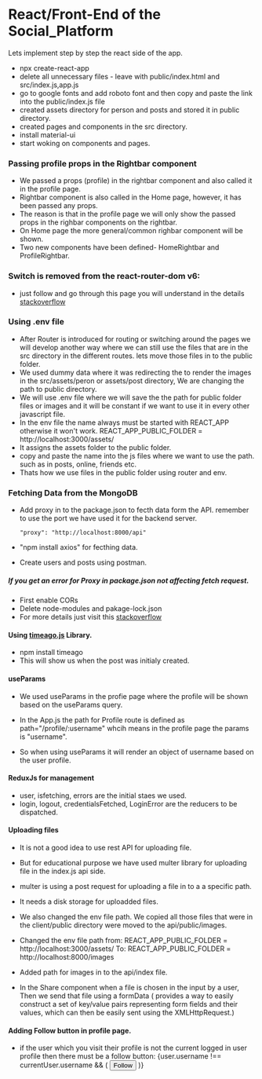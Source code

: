 # React/Front-End of the Social_Platform

Lets implement step by step the react side of the app.

- npx create-react-app
- delete all unnecessary files - leave with public/index.html and src/index.js,app.js
- go to google fonts and add roboto font and then copy and paste the link into the public/index.js file
- created assets directory for person and posts and stored it in public directory.
- created pages and components in the src directory.
- install material-ui
- start woking on components and pages.

### Passing profile props in the Rightbar component

- We passed a props (profile) in the rightbar component and also called it in the profile page.
- Rightbar component is also called in the Home page, however, it has been passed any props.
- The reason is that in the profile page we will only show the passed props in the righbar components on the rightbar.
- On Home page the more general/common righbar component will be shown.
- Two new components have been defined- HomeRightbar and ProfileRightbar.

### Switch is removed from the react-router-dom v6:

- just follow and go through this page you will understand in the details [stackoverflow](https://stackoverflow.com/questions/63124161/attempted-import-error-switch-is-not-exported-from-react-router-dom)

### Using .env file

- After Router is introduced for routing or switching around the pages we will develop another way where we can still use the files that are in the src directory in the different routes. lets move those files in to the public folder.
- We used dummy data where it was redirecting the to render the images in the src/assets/peron or assets/post directory, We are changing the path to public directory.
- We will use .env file where we will save the the path for public folder files or images and it will be constant if we want to use it in every other javascript file.
- In the env file the name always must be started with REACT_APP otherwise it won't work. REACT_APP_PUBLIC_FOLDER = http://localhost:3000/assets/
- It assigns the assets folder to the public folder.
- copy and paste the name into the js files where we want to use the path. such as in posts, online, friends etc.
- Thats how we use files in the public folder using router and env.

### Fetching Data from the MongoDB

- Add proxy in to the package.json to fecth data form the API. remember to use the port we have used it for the backend server.

      "proxy": "http://localhost:8000/api"

- "npm install axios" for fecthing data.
- Create users and posts using postman.

##### If you get an error for Proxy in package.json not affecting fetch request.

- First enable CORs
- Delete node-modules and pakage-lock.json
- For more details just visit this [stackoverflow](https://stackoverflow.com/questions/48291950/proxy-not-working-for-react-and-node)

#### Using [timeago.js](https://www.javascripting.com/view/timeago-js) Library.

- npm install timeago
- This will show us when the post was initialy created.

#### useParams

- We used useParams in the profie page where the profile will be shown based on the useParams query.

- In the App.js the path for Profile route is defined as path="/profile/:username" whcih means in the profile page the params is "username".
- So when using useParams it will render an object of username based on the user profile.

#### ReduxJs for management

- user, isfetching, errors are the initial staes we used.
- login, logout, credentialsFetched, LoginError are the reducers to be dispatched.

#### Uploading files

- It is not a good idea to use rest API for uploading file.
- But for educational purpose we have used multer library for uploading file in the index.js api side.
- multer is using a post request for uploading a file in to a a specific path.
- It needs a disk storage for uploadded files.
- We also changed the env file path. We copied all those files that were in the client/public directory were moved to the api/public/images.
- Changed the env file path from:
  REACT_APP_PUBLIC_FOLDER = http://localhost:3000/assets/
  To:
  REACT_APP_PUBLIC_FOLDER = http://localhost:8000/images

- Added path for images in to the api/index file.
- In the Share component when a file is chosen in the input by a user, Then we send that file using a formData ( provides a way to easily construct a set of key/value pairs representing form fields and their values, which can then be easily sent using the XMLHttpRequest.)

#### Adding Follow button in profile page.

- if the user which you visit their profile is not the current logged in user profile then there must be a follow button:
  {user.username !== currentUser.username && (
  <button className="rightbarFollowButton">Follow</button>
  )}
